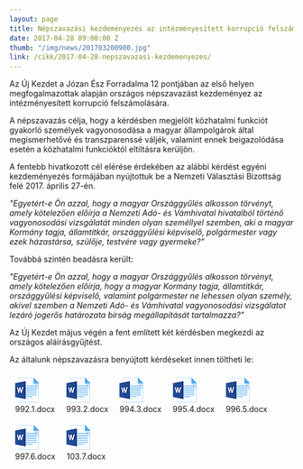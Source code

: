```yaml
---
layout: page
title: Népszavazási kezdeményezés az intézményesített korrupció felszámolására
date: 2017-04-28 09:00:00 Z
thumb: "/img/news/201703200900.jpg"
link: /cikk/2017-04-28-nepszavazasi-kezdemenyezes/
---
```


Az Új Kezdet a Józan Ész Forradalma 12 pontjában az első helyen megfogalmazottak alapján országos népszavazást kezdeményez az intézményesített korrupció felszámolására.

A népszavazás célja, hogy a kérdésben megjelölt közhatalmi funkciót gyakorló személyek vagyonosodása a magyar állampolgárok által megismerhetővé és transzparenssé váljék, valamint ennek beigazolódása esetén a közhatalmi funkcióktól eltiltásra kerüljön.

A fentebb hivatkozott cél elérése érdekében az alábbi kérdést egyéni kezdeményezés formájában nyújtottuk be a Nemzeti Választási Bizottság felé 2017. április 27-én.

*"Egyetért-e Ön azzal, hogy a magyar Országgyűlés alkosson törvényt, amely kötelezően előírja a Nemzeti Adó- és Vámhivatal hivatalból történő vagyonosodási vizsgálatát minden olyan személlyel szemben, aki a magyar Kormány tagja, államtitkár, országgyűlési képviselő, polgármester vagy ezek házastársa, szülője, testvére vagy gyermeke?"*

Továbbá szintén beadásra került:

*"Egyetért-e Ön azzal, hogy a magyar Országgyűlés alkosson törvényt, amely kötelezően előírja, hogy a magyar Kormány tagja, államtitkár, országgyűlési képviselő, valamint polgármester ne lehessen olyan személy, akivel szemben a Nemzeti Adó- és Vámhivatal vagyonosodási vizsgálatot lezáró jogerős határozata bírság megállapítását tartalmazza?"*

Az Új Kezdet május végén a fent említett két kérdésben megkezdi az országos aláírásgyűjtést.

Az általunk népszavazásra benyújtott kérdéseket innen töltheti le:

<div style="float:left;margin:10px;"><a href="/files/nepszavazas/992.1.docx"><img src="/img/word.png"></a><br>992.1.docx</div>
<div style="float:left;margin:10px;"><a href="/files/nepszavazas/993.2.docx"><img src="/img/word.png"></a><br>993.2.docx</div>
<div style="float:left;margin:10px;"><a href="/files/nepszavazas/994.3.docx"><img src="/img/word.png"></a><br>994.3.docx</div>
<div style="float:left;margin:10px;"><a href="/files/nepszavazas/995.4.docx"><img src="/img/word.png"></a><br>995.4.docx</div>
<div style="float:left;margin:10px;"><a href="/files/nepszavazas/996.5.docx"><img src="/img/word.png"></a><br>996.5.docx</div>
<div style="float:left;margin:10px;"><a href="/files/nepszavazas/997.6.docx"><img src="/img/word.png"></a><br>997.6.docx</div>
<div style="float:left;margin:10px;"><a href="/files/nepszavazas/103.7.docx"><img src="/img/word.png"></a><br>103.7.docx</div>
